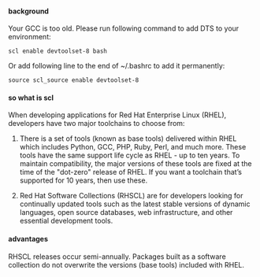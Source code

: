 #### background

Your GCC is too old. Please run following command to add DTS to your environment:
```
scl enable devtoolset-8 bash
```
Or add following line to the end of ~/.bashrc to add it permanently:
```
source scl_source enable devtoolset-8
```

#### so what is scl

When developing applications for Red Hat Enterprise Linux (RHEL), developers have two major toolchains to choose from:

1. There is a set of tools (known as base tools) delivered within RHEL which includes Python, GCC, PHP, Ruby, Perl, and much more. These tools have the same support life cycle as RHEL - up to ten years. To maintain compatibility, the major versions of these tools are fixed at the time of the "dot-zero" release of RHEL. If you want a toolchain that’s supported for 10 years, then use these.

1. Red Hat Software Collections (RHSCL) are for developers looking for continually updated tools such as the latest stable versions of dynamic languages, open source databases, web infrastructure, and other essential development tools.

#### advantages
RHSCL releases occur semi-annually. Packages built as a software collection do not overwrite the versions (base tools) included with RHEL.
